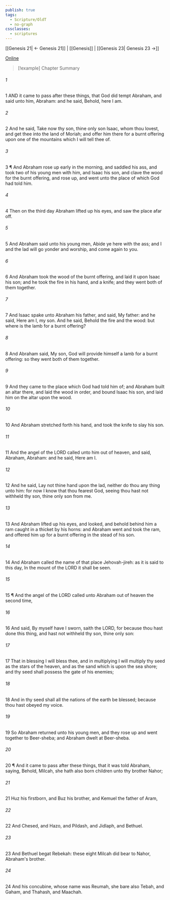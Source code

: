 ```yaml
---
publish: true
tags:
  - Scripture/OldT
  - no-graph
cssclasses:
  - scriptures
---
```

[[Genesis 21| ← Genesis 21]] | [[Genesis]] | [[Genesis 23| Genesis 23 →]]

[Online](https://churchofjesuschrist.org/study/scriptures/ot/gen/22?lang=eng)

>[!example] Chapter Summary
>
###### 1
1 AND it came to pass after these things, that God did tempt Abraham, and said unto him, Abraham: and he said, Behold, here I am.
###### 2
2 And he said, Take now thy son, thine only son Isaac, whom thou lovest, and get thee into the land of Moriah; and offer him there for a burnt offering upon one of the mountains which I will tell thee of.
###### 3
3 ¶ And Abraham rose up early in the morning, and saddled his ass, and took two of his young men with him, and Isaac his son, and clave the wood for the burnt offering, and rose up, and went unto the place of which God had told him.
###### 4
4 Then on the third day Abraham lifted up his eyes, and saw the place afar off.
###### 5
5 And Abraham said unto his young men, Abide ye here with the ass; and I and the lad will go yonder and worship, and come again to you.
###### 6
6 And Abraham took the wood of the burnt offering, and laid it upon Isaac his son; and he took the fire in his hand, and a knife; and they went both of them together.
###### 7
7 And Isaac spake unto Abraham his father, and said, My father: and he said, Here am I, my son.  And he said, Behold the fire and the wood: but where is the lamb for a burnt offering?
###### 8
8 And Abraham said, My son, God will provide himself a lamb for a burnt offering: so they went both of them together.
###### 9
9 And they came to the place which God had told him of; and Abraham built an altar there, and laid the wood in order, and bound Isaac his son, and laid him on the altar upon the wood.
###### 10
10 And Abraham stretched forth his hand, and took the knife to slay his son.
###### 11
11 And the angel of the LORD called unto him out of heaven, and said, Abraham, Abraham: and he said, Here am I.
###### 12
12 And he said, Lay not thine hand upon the lad, neither do thou any thing unto him: for now I know that thou fearest God, seeing thou hast not withheld thy son, thine only son from me.
###### 13
13 And Abraham lifted up his eyes, and looked, and behold behind him a ram caught in a thicket by his horns: and Abraham went and took the ram, and offered him up for a burnt offering in the stead of his son.
###### 14
14 And Abraham called the name of that place Jehovah-jireh: as it is said to this day, In the mount of the LORD it shall be seen.
###### 15
15 ¶ And the angel of the LORD called unto Abraham out of heaven the second time,
###### 16
16 And said, By myself have I sworn, saith the LORD, for because thou hast done this thing, and hast not withheld thy son, thine only son:
###### 17
17 That in blessing I will bless thee, and in multiplying I will multiply thy seed as the stars of the heaven, and as the sand which is upon the sea shore; and thy seed shall possess the gate of his enemies;
###### 18
18 And in thy seed shall all the nations of the earth be blessed; because thou hast obeyed my voice.
###### 19
19 So Abraham returned unto his young men, and they rose up and went together to Beer-sheba; and Abraham dwelt at Beer-sheba.
###### 20
20 ¶ And it came to pass after these things, that it was told Abraham, saying, Behold, Milcah, she hath also born children unto thy brother Nahor;
###### 21
21 Huz his firstborn, and Buz his brother, and Kemuel the father of Aram,
###### 22
22 And Chesed, and Hazo, and Pildash, and Jidlaph, and Bethuel.
###### 23
23 And Bethuel begat Rebekah: these eight Milcah did bear to Nahor, Abraham's brother.
###### 24
24 And his concubine, whose name was Reumah, she bare also Tebah, and Gaham, and Thahash, and Maachah.



